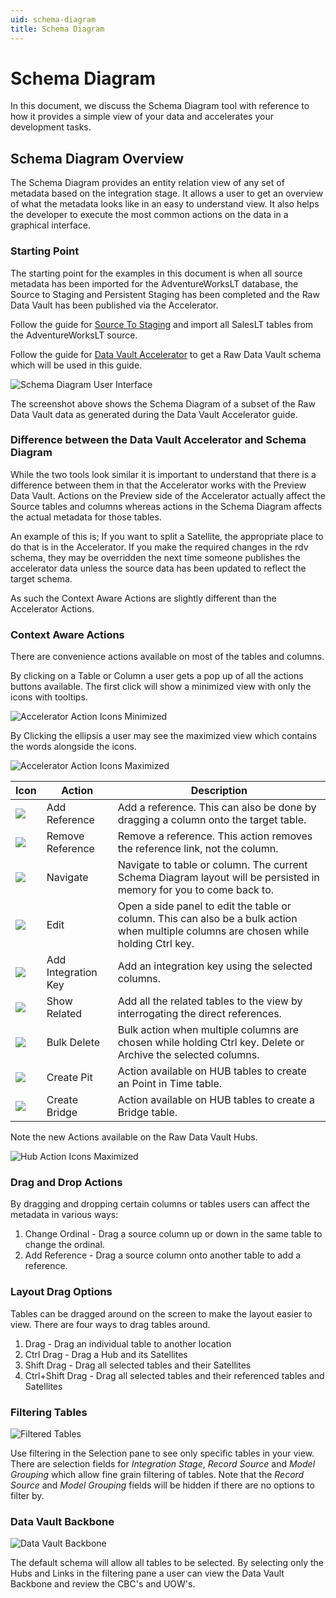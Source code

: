 ```yaml
---
uid: schema-diagram
title: Schema Diagram
---
```

# Schema Diagram

In this document, we discuss the Schema Diagram tool with reference to how it provides a simple view of your data and accelerates your development tasks.

## Schema Diagram Overview

The Schema Diagram provides an entity relation view of any set of metadata based on the integration stage. It allows a user to get an overview of what the metadata looks like in an easy to understand view. It also helps the developer to execute the most common actions on the data in a graphical interface.

### Starting Point

The starting point for the examples in this document is when all source metadata has been imported for the AdventureWorksLT database, the Source to Staging and Persistent Staging has been completed and the Raw Data Vault has been published via the Accelerator.

[//]: # (TODO: Link to UPDATED Source To Staging document)

Follow the guide for [Source To Staging](../concepts/source-to-staging-templates.md) and import all SalesLT tables from the AdventureWorksLT source.

Follow the guide for [Data Vault Accelerator](accelerator.md) to get a Raw Data Vault schema which will be used in this guide.

![Schema Diagram User Interface](../metadata-editors/images/bimlflex-app-schema-diagram-full-ui.png "Schema Diagram User Interface")

The screenshot above shows the Schema Diagram of a subset of the Raw Data Vault data as generated during the Data Vault Accelerator guide.

### Difference between the Data Vault Accelerator and Schema Diagram

While the two tools look similar it is important to understand that there is a difference between them in that the Accelerator works with the Preview Data Vault. Actions on the Preview side of the Accelerator actually affect the Source tables and columns whereas actions in the Schema Diagram affects the actual metadata for those tables.

An example of this is; If you want to split a Satellite, the appropriate place to do that is in the Accelerator. If you make the required changes in the rdv schema, they may be overridden the next time someone publishes the accelerator data unless the source data has been updated to reflect the target schema.

As such the Context Aware Actions are slightly different than the Accelerator Actions.

### Context Aware Actions

There are convenience actions available on most of the tables and columns.

By clicking on a Table or Column a user gets a pop up of all the actions buttons available. The first click will show a minimized view with only the icons with tooltips.

![Accelerator Action Icons Minimized](../metadata-editors/images/bimlflex-app-accelerator-actions-minimized.png "Accelerator Action Icons Maximized")

By Clicking the ellipsis a user may see the maximized view which contains the words alongside the icons.

![Accelerator Action Icons Maximized](../metadata-editors/images/bimlflex-app-accelerator-actions-maximized.png "Accelerator Action Icons Maximized")

| Icon | Action | Description |
|--- |--- |--- |
| <div class="icon-col m-5"><img src="../metadata-editors/images/svg-icons/add-reference.svg"/></div> | <span class="nowrap-col m-5">Add Reference</span> | Add a reference. This can also be done by dragging a column onto the target table. |
| <div class="icon-col m-5"><img src="../metadata-editors/images/svg-icons/remove-reference.svg"/></div> | <span class="nowrap-col m-5">Remove Reference</span> | Remove a reference. This action removes the reference link, not the column. |
| <div class="icon-col m-5"><img src="../metadata-editors/images/svg-icons/navigate.svg"/></div> | <span class="nowrap-col m-5">Navigate</span> | Navigate to table or column. The current Schema Diagram layout will be persisted in memory for you to come back to. |
| <div class="icon-col m-5"><img src="../metadata-editors/images/svg-icons/edit.svg"/></div> | <span class="nowrap-col m-5">Edit</span> | Open a side panel to edit the table or column. This can also be a bulk action when multiple columns are chosen while holding Ctrl key. |
| <div class="icon-col m-5"><img src="../metadata-editors/images/svg-icons/composite-key.svg"/></div> | <span class="nowrap-col m-5">Add Integration Key</span> | Add an integration key using the selected columns. |
| <div class="icon-col m-5"><img src="../metadata-editors/images/svg-icons/show-related.svg"/></div> | <span class="nowrap-col m-5">Show Related</span> | Add all the related tables to the view by interrogating the direct references. |
| <div class="icon-col m-5"><img src="../metadata-editors/images/svg-icons/exclude.svg"/></div> | <span class="nowrap-col m-5">Bulk Delete</span> | Bulk action when multiple columns are chosen while holding Ctrl key. Delete or Archive the selected columns. |
| <div class="icon-col m-5"><img src="../metadata-editors/images/svg-icons/create-pit.svg"/></div> | <span class="nowrap-col m-5">Create Pit</span> | Action available on HUB tables to create an Point in Time table. |
| <div class="icon-col m-5"><img src="../metadata-editors/images/svg-icons/create-bridge.svg"/></div> | <span class="nowrap-col m-5">Create Bridge</span> | Action available on HUB tables to create a Bridge table. |

Note the new Actions available on the Raw Data Vault Hubs.

![Hub Action Icons Maximized](../metadata-editors/images/bimlflex-app-schema-diagram-hub-actions-show-columns.png "Hub Action Icons Maximized")

### Drag and Drop Actions

By dragging and dropping certain columns or tables users can affect the metadata in various ways:

1. Change Ordinal - Drag a source column up or down in the same table to change the ordinal.
1. Add Reference - Drag a source column onto another table to add a reference.

### Layout Drag Options

Tables can be dragged around on the screen to make the layout easier to view. There are four ways to drag tables around.

1. Drag - Drag an individual table to another location
1. Ctrl Drag - Drag a Hub and its Satellites
1. Shift Drag - Drag all selected tables and their Satellites
1. Ctrl+Shift Drag - Drag all selected tables and their referenced tables and Satellites

### Filtering Tables

![Filtered Tables](../metadata-editors/images/bimlflex-app-schema-diagram-filtered-tables.png "Filtered Tables")

Use filtering in the Selection pane to see only specific tables in your view. There are selection fields for *Integration Stage*, *Record Source* and *Model Grouping* which allow fine grain filtering of tables. Note that the *Record Source* and *Model Grouping* fields will be hidden if there are no options to filter by.

### Data Vault Backbone

![Data Vault Backbone](../metadata-editors/images/bimlflex-app-schema-diagram-rdv-backbone.png "Data Vault Backbone")

The default schema will allow all tables to be selected. By selecting only the Hubs and Links in the filtering pane a user can view the Data Vault Backbone and review the CBC's and UOW's.
